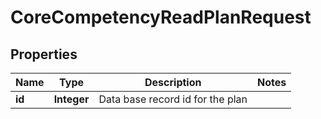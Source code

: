 

# CoreCompetencyReadPlanRequest


## Properties

| Name | Type | Description | Notes |
|------------ | ------------- | ------------- | -------------|
|**id** | **Integer** | Data base record id for the plan |  |



